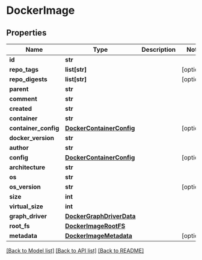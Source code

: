 # DockerImage

## Properties
Name | Type | Description | Notes
------------ | ------------- | ------------- | -------------
**id** | **str** |  | 
**repo_tags** | **list[str]** |  | [optional] 
**repo_digests** | **list[str]** |  | [optional] 
**parent** | **str** |  | 
**comment** | **str** |  | 
**created** | **str** |  | 
**container** | **str** |  | 
**container_config** | [**DockerContainerConfig**](DockerContainerConfig.md) |  | [optional] 
**docker_version** | **str** |  | 
**author** | **str** |  | 
**config** | [**DockerContainerConfig**](DockerContainerConfig.md) |  | [optional] 
**architecture** | **str** |  | 
**os** | **str** |  | 
**os_version** | **str** |  | [optional] 
**size** | **int** |  | 
**virtual_size** | **int** |  | 
**graph_driver** | [**DockerGraphDriverData**](DockerGraphDriverData.md) |  | 
**root_fs** | [**DockerImageRootFS**](DockerImageRootFS.md) |  | 
**metadata** | [**DockerImageMetadata**](DockerImageMetadata.md) |  | [optional] 

[[Back to Model list]](../README.md#documentation-for-models) [[Back to API list]](../README.md#documentation-for-api-endpoints) [[Back to README]](../README.md)


